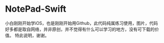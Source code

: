 # NotePad-Swift
小白刚刚开始学iOS，也是刚刚开始用Github，此代码纯属练习使用，图片，代码好多都是取自网络，并非原创，并不觉得有什么可以学习的地方，没有可下载的价值。
特此说明，谢谢。
